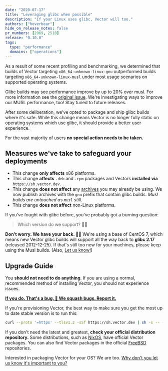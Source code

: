```yaml
---
date: "2020-07-17"
title: "Leveraging glibc when possible"
description: "If your Linux uses glibc, Vector will too."
authors: ["hoverbear"]
hide_on_release_notes: false
pr_numbers: [2969, 2518]
release: "0.10.0"
tags:
  type: "performance"
  domains: ["operations"]
---
```


As a result of some recent profiling and benchmarking, we determined that builds of Vector targeting `x86_64-unknown-linux-gnu` outperformed builds targeting `x86_64-unknown-linux-musl` under most usage scenarios on supported operating systems.

Glibc builds may see performance improve by up to 20% over musl. For more information see
the [original issue][urls.vector_glibc_benchmarks]. We're investigating ways to improve our MUSL performance, too! Stay tuned to future releases.

After some deliberation, we've opted to package and ship glibc builds where it's safe. While this change means Vector is no longer fully static on operating systems which use glibc, it should provide a better user experience.

For the vast majority of users **no special action needs to be taken.**

## Measures we've take to safeguard your deployments

- This change **only affects** x86 platforms.
- This change **affects** `.deb` and `.rpm` packages and Vectors **installed via** `https://sh.vector.dev`.
- This change **does not affect** any [archives][urls.vector_download] you may already be using. We now publish archives
  with the `gnu` prefix that contain glibc builds. _Musl builds are untouched as `musl` still._
- This change **does not affect** non-Linux platforms.

If you've fought with glibc before, you've probably got a burning question:

> Which version do we support? 🕵️‍♀️

**Don't worry. We have your back. 🤜🤛** We're using a base of CentOS 7, which means new Vector glibc builds will support all the way back to **glibc 2.17** (released 2012-12-25). If that's still too new for your machines, please keep using the Musl builds. (Also, [Let us know!][urls.new_bug_report])

## Upgrade Guide

You **should not need to do anything**. If you are using a normal, recommended method of installing Vector, you should not experience issues.

[**If you do. That's a bug. 🐞 We squash bugs. Report it.**][urls.new_bug_report]

If you're provisioning Vector, the best way to make sure you get the most up to date stable version is to run this:

```bash title="provision_vector.sh"
curl --proto '=https' --tlsv1.2 -sSf https://sh.vector.dev | sh -s -- -y
```

If you don't need the latest and greatest, **check your official distribution repository.** Some distributions, such as [NixOS][urls.nixos], have official Vector packages. You can also find Vector packages in the official [FreeBSD][urls.freebsd] repositories.

Interested in packaging Vector for your OS? We are too. [Why don't you let us know it's important to you?][urls.new_feature_request]

[urls.freebsd]: https://www.freebsd.org/
[urls.new_bug_report]: https://github.com/timberio/vector/issues/new?labels=type%3A+bug
[urls.new_feature_request]: https://github.com/timberio/vector/issues/new?labels=type%3A+new+feature
[urls.nixos]: https://nixos.org/
[urls.vector_download]: https://vector.dev/releases/latest/download/
[urls.vector_glibc_benchmarks]: https://github.com/timberio/vector/issues/2313
